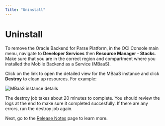 ```yaml
---
Title: "Uninstall"
---
```


# Uninstall

To remove the Oracle Backend for Parse Platform, in the OCI Console main menu, navigate to **Developer Services** then **Resource Manager - Stacks**.  Make sure that you
are in the correct region and compartment where you installed the Mobile Backend as a Service (MBaaS).

Click on the link to open the detailed view for the MBaaS instance and click **Destroy** to clean up resources. For example:

![MBaaS instance details](../mbaas-destroy.png)

The destroy job takes about 20 minutes to complete.  You should review the logs at the end to make sure it completed succesfully.
If there are any errors, run the destroy job again.

Next, go to the [Release Notes](../release-notes/) page to learn more.
